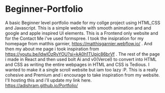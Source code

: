 # Beginner-Portfolio
A basic Beginner level portfolio made for my collge project using HTML,CSS and Javascript.
This is a simple website with smooth animation and and google and apple inspired UI elements.
This is a Frontend only website and for the Contact Me i've used formspree.
I took the insipration for my homepage from matthis garnier,
https://matthisgarnier.webflow.io/  .
And then my about me page i took inspiration from https://youtu.be/ldwlOzRvYOU?si=kA0h1TUpjc86brVf .
The rest of the page i made in React and then used bolt Ai and v0(Vercel) to convert into HTML and CSS as writing the entire webpages in HTML and CSS is Tedious.
I wanted to make it a single scroll website but iam too lazy :P.
This is a really cohesive and Premium and i encourage to take inspiration from my website.
I'll hosting this and i'll update my link here.
https://adishram.github.io/Portfolio/
